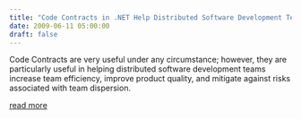 ```yaml
---
title: "Code Contracts in .NET Help Distributed Software Development Teams"
date: 2009-06-11 05:00:00
draft: false
---
```


Code Contracts are very useful under any circumstance; however, they are particularly useful in helping distributed software development teams increase team efficiency, improve product quality, and mitigate against risks associated with team dispersion.

[read more](http://walterpinson.sys-con.com/node/883999)